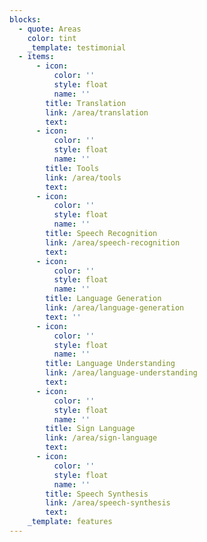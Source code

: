 ```yaml
---
blocks:
  - quote: Areas
    color: tint
    _template: testimonial
  - items:
      - icon:
          color: ''
          style: float
          name: ''
        title: Translation
        link: /area/translation
        text: 
      - icon:
          color: ''
          style: float
          name: ''
        title: Tools
        link: /area/tools
        text: 
      - icon:
          color: ''
          style: float
          name: ''
        title: Speech Recognition
        link: /area/speech-recognition
        text: 
      - icon:
          color: ''
          style: float
          name: ''
        title: Language Generation
        link: /area/language-generation
        text: ''
      - icon:
          color: ''
          style: float
          name: ''
        title: Language Understanding
        link: /area/language-understanding
        text: 
      - icon:
          color: ''
          style: float
          name: ''
        title: Sign Language
        link: /area/sign-language
        text: 
      - icon:
          color: ''
          style: float
          name: ''
        title: Speech Synthesis
        link: /area/speech-synthesis
        text: 
    _template: features
---
```


